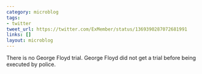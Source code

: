 ```yaml
---
category: microblog
tags:
- twitter
tweet_url: https://twitter.com/ExMember/status/1369390287072681991
links: []
layout: microblog
---
```

There is no George Floyd trial. George Floyd did not get a trial before being executed by police.
